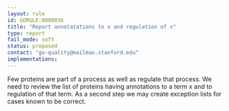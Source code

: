 ```yaml
---
layout: rule
id: GORULE:0000036
title: "Report annotatations to x and regulation of x"
type: report
fail_mode: soft
status: proposed
contact: "go-quality@mailman.stanford.edu"
implementations:
---
```


Few proteins are part of a process as well as regulate that process. We need to review the list of proteins having annotations to a term x and to regulation of that term. 
As a second step we may create exception lists for cases known to be correct. 
